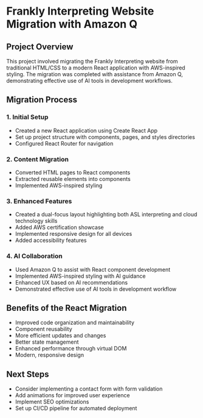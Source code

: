 # Frankly Interpreting Website Migration with Amazon Q

## Project Overview
This project involved migrating the Frankly Interpreting website from traditional HTML/CSS to a modern React application with AWS-inspired styling. The migration was completed with assistance from Amazon Q, demonstrating effective use of AI tools in development workflows.

## Migration Process

### 1. Initial Setup
- Created a new React application using Create React App
- Set up project structure with components, pages, and styles directories
- Configured React Router for navigation

### 2. Content Migration
- Converted HTML pages to React components
- Extracted reusable elements into components
- Implemented AWS-inspired styling

### 3. Enhanced Features
- Created a dual-focus layout highlighting both ASL interpreting and cloud technology skills
- Added AWS certification showcase
- Implemented responsive design for all devices
- Added accessibility features

### 4. AI Collaboration
- Used Amazon Q to assist with React component development
- Implemented AWS-inspired styling with AI guidance
- Enhanced UX based on AI recommendations
- Demonstrated effective use of AI tools in development workflow

## Benefits of the React Migration
- Improved code organization and maintainability
- Component reusability
- More efficient updates and changes
- Better state management
- Enhanced performance through virtual DOM
- Modern, responsive design

## Next Steps
- Consider implementing a contact form with form validation
- Add animations for improved user experience
- Implement SEO optimizations
- Set up CI/CD pipeline for automated deployment
